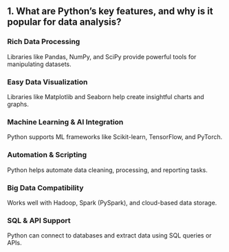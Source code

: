 ## 1. What are Python’s key features, and why is it popular for data analysis? <a name="kye_feature"></a>

### Rich Data Processing
Libraries like Pandas, NumPy, and SciPy provide powerful tools for manipulating datasets.
### Easy Data Visualization
Libraries like Matplotlib and Seaborn help create insightful charts and graphs.
### Machine Learning & AI Integration
Python supports ML frameworks like Scikit-learn, TensorFlow, and PyTorch.
### Automation & Scripting
Python helps automate data cleaning, processing, and reporting tasks.
### Big Data Compatibility
Works well with Hadoop, Spark (PySpark), and cloud-based data storage.
### SQL & API Support
Python can connect to databases and extract data using SQL queries or APIs.